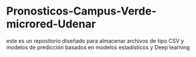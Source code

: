 # Pronosticos-Campus-Verde-microred-Udenar
este es un repositorio diseñado para almacenar archivos de tipo CSV y modelos de predicción basados en modelos estadísticos y Deep learning 
